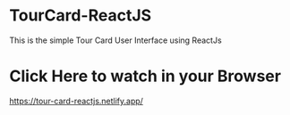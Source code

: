 # TourCard-ReactJS

This is the simple Tour Card User Interface using ReactJs

# Click Here to watch in your Browser

https://tour-card-reactjs.netlify.app/
